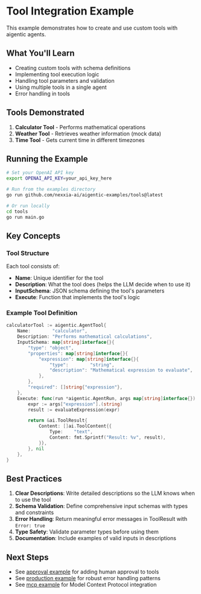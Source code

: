 # Tool Integration Example

This example demonstrates how to create and use custom tools with aigentic agents.

## What You'll Learn

- Creating custom tools with schema definitions
- Implementing tool execution logic
- Handling tool parameters and validation
- Using multiple tools in a single agent
- Error handling in tools

## Tools Demonstrated

1. **Calculator Tool** - Performs mathematical operations
2. **Weather Tool** - Retrieves weather information (mock data)
3. **Time Tool** - Gets current time in different timezones

## Running the Example

```bash
# Set your OpenAI API key
export OPENAI_API_KEY=your_api_key_here

# Run from the examples directory
go run github.com/nexxia-ai/aigentic-examples/tools@latest

# Or run locally
cd tools
go run main.go
```

## Key Concepts

### Tool Structure

Each tool consists of:
- **Name**: Unique identifier for the tool
- **Description**: What the tool does (helps the LLM decide when to use it)
- **InputSchema**: JSON schema defining the tool's parameters
- **Execute**: Function that implements the tool's logic

### Example Tool Definition

```go
calculatorTool := aigentic.AgentTool{
    Name:        "calculator",
    Description: "Performs mathematical calculations",
    InputSchema: map[string]interface{}{
        "type": "object",
        "properties": map[string]interface{}{
            "expression": map[string]interface{}{
                "type":        "string",
                "description": "Mathematical expression to evaluate",
            },
        },
        "required": []string{"expression"},
    },
    Execute: func(run *aigentic.AgentRun, args map[string]interface{}) (*ai.ToolResult, error) {
        expr := args["expression"].(string)
        result := evaluateExpression(expr)

        return &ai.ToolResult{
            Content: []ai.ToolContent{{
                Type:    "text",
                Content: fmt.Sprintf("Result: %v", result),
            }},
        }, nil
    },
}
```

## Best Practices

1. **Clear Descriptions**: Write detailed descriptions so the LLM knows when to use the tool
2. **Schema Validation**: Define comprehensive input schemas with types and constraints
3. **Error Handling**: Return meaningful error messages in ToolResult with `Error: true`
4. **Type Safety**: Validate parameter types before using them
5. **Documentation**: Include examples of valid inputs in descriptions

## Next Steps

- See [approval example](../approval) for adding human approval to tools
- See [production example](../production) for robust error handling patterns
- See [mcp example](../mcp) for Model Context Protocol integration
